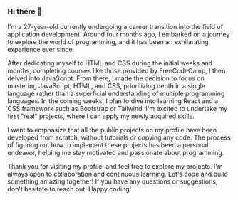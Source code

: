 ### Hi there 👋

I'm a 27-year-old currently undergoing a career transition into the field of application development. Around four months ago, I embarked on a journey to explore the world of programming, and it has been an exhilarating experience ever since.

After dedicating myself to HTML and CSS during the initial weeks and months, completing courses like those provided by FreeCodeCamp, I then delved into JavaScript. From there, I made the decision to focus on mastering JavaScript, HTML, and CSS, prioritizing depth in a single language rather than a superficial understanding of multiple programming languages.
In the coming weeks, I plan to dive into learning React and a CSS framework such as Bootstrap or Tailwind. I'm excited to undertake my first "real" projects, where I can apply my newly acquired skills. 

I want to emphasize that all the public projects on my profile have been developed from scratch, without tutorials or copying any code. The process of figuring out how to implement these projects has been a personal endeavor, helping me stay motivated and passionate about programming.

Thank you for visiting my profile, and feel free to explore my projects. I'm always open to collaboration and continuous learning. Let's code and build something amazing together!
If you have any questions or suggestions, don't hesitate to reach out. Happy coding!

<!--
**Fubge/Fubge** is a ✨ _special_ ✨ repository because its `README.md` (this file) appears on your GitHub profile.

Here are some ideas to get you started:

- 🔭 I’m currently working on ...
- 🌱 I’m currently learning ...
- 👯 I’m looking to collaborate on ...
- 🤔 I’m looking for help with ...
- 💬 Ask me about ...
- 📫 How to reach me: ...
- 😄 Pronouns: ...
- ⚡ Fun fact: ...
-->
